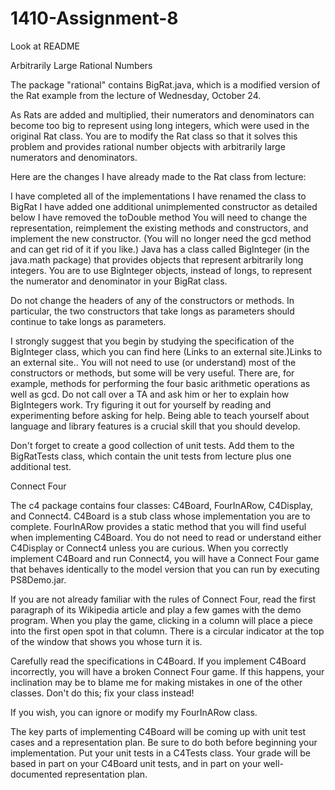 # 1410-Assignment-8
Look at README

Arbitrarily Large Rational Numbers

The package "rational" contains BigRat.java, which is a modified version of the Rat example from the lecture of Wednesday, October 24.

As Rats are added and multiplied, their numerators and denominators can become too big to represent using long integers, which were used in the original Rat class.  You are to modify the Rat class so that it solves this problem and provides rational number objects with arbitrarily large numerators and denominators.

Here are the changes I have already made to the Rat class from lecture:

I have completed all of the implementations
I have renamed the class to BigRat
I have added one additional unimplemented constructor as detailed below
I have removed the toDouble method
You will need to change the representation, reimplement the existing methods and constructors, and implement the new constructor. (You will no longer need the gcd method and can get rid of it if you like.)  Java has a class called BigInteger (in the java.math package) that provides objects that represent arbitrarily long integers. You are to use BigInteger objects, instead of longs, to represent the numerator and denominator in your BigRat class.

Do not change the headers of any of the constructors or methods.  In particular, the two constructors that take longs as parameters should continue to take longs as parameters.

I strongly suggest that you begin by studying the specification of the BigInteger class, which you can find here (Links to an external site.)Links to an external site.. You will not need to use (or understand) most of the constructors or methods, but some will be very useful.  There are, for example, methods for performing the four basic arithmetic operations as well as gcd.  Do not call over a TA and ask him or her to explain how BigIntegers work. Try figuring it out for yourself by reading and experimenting before asking for help.  Being able to teach yourself about language and library features is a crucial skill that you should develop.

Don't forget to create a good collection of unit tests.  Add them to the BigRatTests class, which contain the unit tests from lecture plus one additional test.


Connect Four

The c4 package contains four classes:  C4Board, FourInARow, C4Display, and Connect4.  C4Board is a stub class whose implementation you are to complete.  FourInARow provides a static method that you will find useful when implementing C4Board.  You do not need to read or understand either C4Display or Connect4 unless you are curious.  When you correctly implement C4Board and run Connect4, you will have a Connect Four game that behaves identically to the model version that you can run by executing PS8Demo.jar.

If you are not already familiar with the rules of Connect Four, read the first paragraph of its Wikipedia article and play a few games with the demo program.  When you play the game, clicking in a column will place a piece into the first open spot in that column.  There is a circular indicator at the top of the window that shows you whose turn it is.

Carefully read the specifications in C4Board.  If you implement C4Board incorrectly, you will have a broken Connect Four game. If this happens, your inclination may be to blame me for making mistakes in one of the other classes.  Don't do this; fix your class instead! 

If you wish, you can ignore or modify my FourInARow class.

The key parts of implementing C4Board will be coming up with unit test cases and a representation plan.  Be sure to do both before beginning your implementation.  Put your unit tests in a C4Tests class.  Your grade will be based in part on your C4Board unit tests, and in part on your well-documented representation plan.
